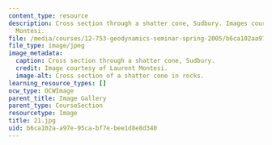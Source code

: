```yaml
---
content_type: resource
description: Cross section through a shatter cone, Sudbury. Images courtesy of Laurent
  Montesi.
file: /media/courses/12-753-geodynamics-seminar-spring-2005/b6ca102aa97e95cabf7ebee1d8e8d340_21.jpg
file_type: image/jpeg
image_metadata:
  caption: Cross section through a shatter cone, Sudbury.
  credit: Image courtesy of Laurent Montesi.
  image-alt: Cross section of a shatter cone in rocks.
learning_resource_types: []
ocw_type: OCWImage
parent_title: Image Gallery
parent_type: CourseSection
resourcetype: Image
title: 21.jpg
uid: b6ca102a-a97e-95ca-bf7e-bee1d8e8d340
---
```

